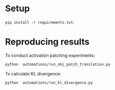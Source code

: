 

# Setup
`pip install -r requirements.txt`. 


# Reproducing results

To conduct activation patching experiments:

```bash
python	automations/run_obj_patch_translation.py
```
To calculate KL divergence:

```bash
python	automations/run_kl_divergence.py
```
 
